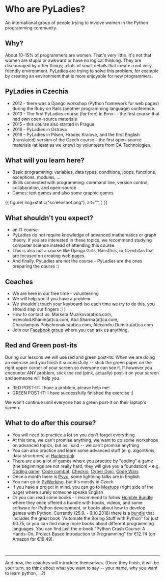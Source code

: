 # Who are PyLadies?

An international group of people trying to involve women in the Python programming community.

## Why?

About 10-15% of programmers are women. That's very little. It's not that women are stupid or 
awkward or have no logical thinking. They are discouraged by other things; 
a lots of small details that create a not very friendly environment. 
PyLadies are trying to solve this problem, for example by creating an environment 
that is more enjoyable for new programmers.

## PyLadies in Czechia

 * 2012 - there was a Django workshop (Python framework for web pages) during the Ruby on Rails
 (another programming language) conference.
 * 2013 - The first PyLadies course (for free) in Brno -- the first course that had own 
 open-source materials
 * 2015 - this course also started in Prague
 * 2016 - PyLadies in Ostrava
 * 2018 - PyLadies in Pilsen, Hradec Kralove, and the first English (translated) version of the 
 Czech course - the first open-source materials (at least as we know) by volunteers from CA Technologies.
 
## What will you learn here?

* Basic programming: variables, data types, conditions, loops, functions, exceptions, modules, ...
* Skills connected with programming: command line, version control, collaboration, and open-source
* Games: text games and also some graphic games

{{ figure( img=static("screenshot.png"), alt="", ) }}

## What shouldn't you expect?

* an IT course
* PyLadies do not require knowledge of advanced mathematics or graph theory. 
If you are interested in these topics, we recommend studying computer science instead of 
attending this course.
* This is also not a course like Django Girls, RailsGirls, or Czechitas that are focused on
creating web pages.
* And finally, PyLadies are not the course - PyLadies are the ones preparing the course :)

## Coaches

* We are here in our free time - volunteering
* We will help you if you have a problem
* We shouldn't touch your keyboard (so each time we try to do this, you should slap our fingers :) )
* How to contact us: Marketa.Muzikova(at)ca.com, Vsevolod.Khanin(at)ca.com, Atul.Sharma(at)ca.com,
Charalampos.Polychronakis(at)ca.com, Alexandru.Dumitru(at)ca.com 
* Join our [Facebook group](https://www.facebook.com/groups/pyladies.prague.english/) where you can
ask us anything. 

## Red and Green post-its

During our lessons we will use red and green post-its. When we are doing an exercise and
you finish it successfully -- stick the green paper on the right upper corner of your screen 
so everyone can see it. If however you encounter ANY problem, stick the red (pink, actually) 
post-it on your screen and someone will help you.  
* RED POST-IT: I have a problem, please help me!
* GREEN POST-IT: I have successfully finished the exercise :)

We won't continue until everyone has a green post-it on their laptop's screen.

## What to do after this course?

* You will need to practice a lot so you don't forget everything
* At this time, we can't promise anything, we want to do some workshops on advanced topics,
but as I said -- we can't promise anything
* You can also practice and learn some advanced stuff (e. g. algorithms, data structures) 
at [Hackerrank](https://www.hackerrank.com/dashboard)
* There are also a lot of games where you practice by "coding" a game (the beginnings are
not really hard, they will give you a foundation) - e.g. [Coding game](https://www.codingame.com/start),
[Code combat](https://codecombat.com/), [Checkio](https://checkio.org/), [Cyber Dojo](http://www.cyber-dojo.org/),
[Code Wars](https://www.codewars.com/)
* Once a month there is [Pyvo](https://pyvo.cz/praha-pyvo/), some lightning talks are in English
* You can go to [PyWorking](https://pyworking.cz/), but it's mostly in Czech
* If you have a project in mind, you can go to [Meetups](https://pyworking.cz/) (right side
of the page) where surely someone speaks English
* Or you can read some books - I recommend to follow [Humble Bundle](https://www.humblebundle.com/) where
they once offered a bundle with books, videos, and some software for Python development, or books about how 
to develop games with Python. Currently (25.9. - 9.10.2018) there is a [bundle](https://www.humblebundle.com/books/learn-you-some-code-books) that includes the great book "Automate the Boring Stuff with Python" for just €0.75, or you can find many more
books about different programming languages. You can find just the e-book "Python Crash Course: A Hands-On, Project-Based Introduction to Programming" for €12.74 (on Amazon for €19.49).

<br>
<hr>
And now, the coaches will introduce themselves. (Once they finish, it will be your turn, so 
think about what you want to say -- your name, why you want to learn python, ...?)

        
